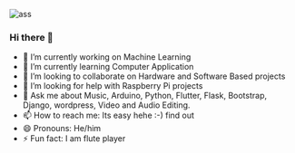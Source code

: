 ![ass](https://user-images.githubusercontent.com/40313494/89419569-58de3080-d6e6-11ea-9400-53ceca62110a.gif)


### Hi there 👋

- 🔭 I’m currently working on Machine Learning
- 🌱 I’m currently learning Computer Application
- 👯 I’m looking to collaborate on Hardware and Software Based projects
- 🤔 I’m looking for help with Raspberry Pi projects
- 💬 Ask me about Music, Arduino, Python, Flutter, Flask, Bootstrap, Django, wordpress, Video and Audio Editing.
- 📫 How to reach me: Its easy hehe :-) find out
- 😄 Pronouns: He/him
- ⚡ Fun fact: I am flute player

